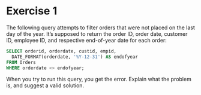 # Exercise 1

The following query attempts to filter orders that were not placed on the last day of the year. It’s supposed to return the order ID, order date, customer ID, employee ID, and respective end-of-year date for each order:

```sql
SELECT orderid, orderdate, custid, empid,
  DATE_FORMAT(orderdate, '%Y-12-31') AS endofyear
FROM Orders
WHERE orderdate <> endofyear;
```

When you try to run this query, you get the error.
Explain what the problem is, and suggest a valid solution.